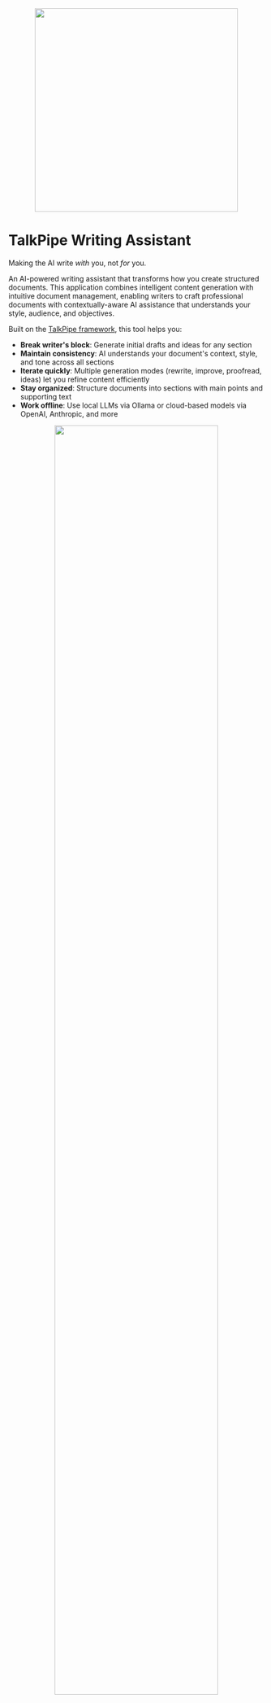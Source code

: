 <center><img src="docs/logo.png" width=400></center>

# TalkPipe Writing Assistant

Making the AI write _with_ you, not _for_ you.

An AI-powered writing assistant that transforms how you create structured documents. This application combines intelligent content generation with intuitive document management, enabling writers to craft professional documents with contextually-aware AI assistance that understands your style, audience, and objectives.

Built on the [TalkPipe framework](https://github.com/sandialabs/talkpipe), this tool helps you:

- **Break writer's block**: Generate initial drafts and ideas for any section
- **Maintain consistency**: AI understands your document's context, style, and tone across all sections
- **Iterate quickly**: Multiple generation modes (rewrite, improve, proofread, ideas) let you refine content efficiently
- **Stay organized**: Structure documents into sections with main points and supporting text
- **Work offline**: Use local LLMs via Ollama or cloud-based models via OpenAI, Anthropic, and more

<center><img src="docs/screenshot.png" width=80%></center>

## Features

- **Multi-User Support**: JWT-based authentication with per-user document isolation
- **Structured Document Creation**: Organize your writing into sections with main points and user text
- **AI-Powered Generation**: Generate contextually-aware paragraph content using advanced language models
- **Multiple Generation Modes**:
  - **Rewrite**: Complete rewrite with new ideas and improved clarity
  - **Improve**: Polish existing text while maintaining structure
  - **Proofread**: Fix grammar and spelling errors only
  - **Ideas**: Get specific suggestions for enhancement
- **Real-time Editing**: Dynamic web interface for seamless writing and editing
- **Document Management**: Save, load, and manage multiple documents with automatic snapshots
- **User Preferences**: Per-user AI settings, writing style, and environment variables
- **Customizable Metadata**: Configure writing style, tone, audience, and generation parameters
- **Flexible AI Backend**: Support for OpenAI (GPT-4, GPT-4o), Anthropic (Claude 3.5 Sonnet, Claude 3 Opus), and Ollama (llama3, mistral, etc.)
- **Database Storage**: SQLite database with configurable location for easy backup and deployment
- **Async Processing**: Efficient queuing system for AI generation requests

## Installation

### Prerequisites

- Python 3.11 or higher
- An AI backend: OpenAI, Anthropic, or Ollama (local)

### Install from pip (Recommended)

```bash
pip install talkpipe-writing-assistant
```

After installation, you can start the application immediately:

```bash
writing-assistant
```

Then navigate to `http://localhost:8001` in your browser. See the [Quick Start](#quick-start) section below for next steps.

### Install from source

```bash
git clone https://github.com/sandialabs/talkpipe-writing-assistant.git
cd talkpipe-writing-assistant
pip install -e .
```

### Development Installation

```bash
git clone https://github.com/sandialabs/talkpipe-writing-assistant.git
cd talkpipe-writing-assistant
pip install -e .[dev]
```

### Using Docker

```bash
# Production deployment
docker-compose up talkpipe-writing-assistant

# Development with live reload
docker-compose --profile dev up talkpipe-writing-assistant-dev
```

## Quick Start

**TL;DR:** After `pip install talkpipe-writing-assistant`, just run `writing-assistant` and open `http://localhost:8001` in your browser!

After installing with pip, follow these steps to get started:

### 1. Start the Server

```bash
writing-assistant
```

The server will start on `http://localhost:8001` and display:

```
🔐 Writing Assistant Server - Multi-User Edition
📝 Access your writing assistant at: http://localhost:8001/
🔑 Register a new account at: http://localhost:8001/register
🔐 Login at: http://localhost:8001/login
📚 API documentation: http://localhost:8001/docs
💾 Database: /home/user/.writing_assistant/writing_assistant.db
```

### 2. Create Your Account

1. Open your browser and navigate to `http://localhost:8001/register`
2. Enter your email address and password
3. Click "Register" to create your account

### 3. Configure AI Backend

You need to configure one of the supported AI backends:

**Option A: OpenAI (Cloud)**
1. Get an API key from [OpenAI Platform](https://platform.openai.com/api-keys)
2. Set your API key:
   ```bash
   export OPENAI_API_KEY="sk-your-api-key-here"
   ```
3. In the web interface: Settings → AI Settings → Set Source to `openai` and Model to your model of choice.

**Option B: Anthropic (Cloud)**
1. Get an API key from [Anthropic Console](https://console.anthropic.com/)
2. Set your API key:
   ```bash
   export ANTHROPIC_API_KEY="sk-ant-your-api-key-here"
   ```
3. In the web interface: Settings → AI Settings → Set Source to `anthropic` and Model to your model of choice.

**Option C: Ollama (Local, Free)**
1. Install Ollama from [ollama.com](https://ollama.com)
2. Pull a model: `ollama pull [model name]`
3. Start Ollama: `ollama serve`
4. In the web interface: Settings → AI Settings → Set Source to `ollama` and Model to [model name]

### 4. Start Writing!

1. Click "Create New Document"
2. Add a title and sections, leaving a blank line between sections.
3. Click "Generate" on any section to create AI-assisted content
4. Save your work with the "Save Document" button

That's it! You're ready to use the AI writing assistant.

## Usage

### Starting the Server

```bash
# Default: http://localhost:8001
writing-assistant

# Custom port
writing-assistant --port 8080

# Custom host and port
writing-assistant --host 0.0.0.0 --port 8080

# Enable auto-reload for development
writing-assistant --reload

# Custom database location
writing-assistant --db-path /path/to/database.db

# Disable custom environment variables from UI (security)
writing-assistant --disable-custom-env-vars

# Initialize database without starting server
writing-assistant --init-db

# You can also use environment variables
WRITING_ASSISTANT_PORT=8080 writing-assistant
WRITING_ASSISTANT_RELOAD=true writing-assistant
WRITING_ASSISTANT_DB_PATH=/path/to/database.db writing-assistant
```

When the server starts, it will display:
- The URL to access the application
- Registration and login URLs
- API documentation URL
- Database location

**Authentication:** The application uses JWT-based multi-user authentication with FastAPI Users. Each user has their own account with secure password storage. New users can register through the web interface at `/register`, and existing users log in at `/login`.

### Environment Variables

Configure the application with these environment variables:

| Variable | Description | Default |
|----------|-------------|---------|
| `WRITING_ASSISTANT_HOST` | Server host address | `localhost` |
| `WRITING_ASSISTANT_PORT` | Server port number | `8001` |
| `WRITING_ASSISTANT_RELOAD` | Enable auto-reload (development) | `false` |
| `WRITING_ASSISTANT_DB_PATH` | Database file location | `~/.writing_assistant/writing_assistant.db` |
| `WRITING_ASSISTANT_SECRET` | JWT secret key for authentication | Auto-generated (change in production) |
| `TALKPIPE_OLLAMA_BASE_URL` | Ollama server URL for local models | `http://localhost:11434` |


**Security Options:**
- `--disable-custom-env-vars`: Prevents users from configuring environment variables through the browser interface
  - Use this for shared deployments or when you want centralized credential management
  - Environment variables must be set at the server level (via shell environment)
  - The Environment Variables section will be hidden in the UI


**Configure document metadata**:
   - AI Source: `openai`, `anthropic`, or `ollama`
   - Model: e.g., `gpt-4`, `claude-3-5-sonnet-20241022`, or `llama3.1:8b`
   - Writing style: formal, casual, technical, etc.
   - Target audience: general public, experts, students, etc.
   - Tone: neutral, persuasive, informative, etc.
   - Word limit: approximate words per paragraph

### Document Storage

Documents are stored in an SQLite database with multi-user isolation:

**Default Location:** `~/.writing_assistant/writing_assistant.db`

**Custom Location:** Use `--db-path` or `WRITING_ASSISTANT_DB_PATH` to specify an alternative location

**Features:**
- Per-user document isolation (users only see their own documents)
- Automatic snapshot management (keeps 10 most recent versions)
- User-specific preferences (AI settings, writing style, etc.)
- Cascade deletion (removing a user deletes all their documents)

**Backup:** Simply copy the database file to create a backup. The database can be moved to a different location using the `--db-path` option.

## Architecture

### Package Structure

```
src/writing_assistant/
├── __init__.py          # Package initialization and version
├── core/                # Core business logic
│   ├── __init__.py
│   ├── callbacks.py     # AI text generation functionality
│   ├── definitions.py   # Data models (Metadata)
│   └── segments.py      # TalkPipe segment registration
└── app/                 # Web application
    ├── __init__.py
    ├── main.py          # FastAPI application and API endpoints
    ├── server.py        # Application entry point
    ├── static/          # CSS and JavaScript assets
    └── templates/       # Jinja2 HTML templates
```

### Core Components

- **Metadata**: Configuration for writing style, audience, tone, and AI settings
- **Section**: Individual document sections with async text generation and queuing
- **Document**: Complete document with sections, metadata, and snapshot management
- **Callbacks**: AI text generation using TalkPipe with context-aware prompting


## Troubleshooting

### Application Issues

**"Port already in use"**
- Change the port: `writing-assistant --port 8080`
- Or kill the process using the port

**"Cannot save document"** or **"Database error"**
- Check write permissions to the database directory (default: `~/.writing_assistant/`)
- Ensure the directory exists: `mkdir -p ~/.writing_assistant`
- Try a different database location: `writing-assistant --db-path /tmp/test.db`
- Initialize the database manually: `writing-assistant --init-db`

**"Authentication failed"** or **"Invalid credentials"**
- Double-check your email and password
- Register a new account if you haven't already
- The database may have been reset - check the database location

**"Cannot connect to database"**
- Verify the database file exists and is not corrupted
- Check file permissions on the database file
- Try initializing a new database: `writing-assistant --db-path /tmp/new.db --init-db`


## License

This project is licensed under the Apache License 2.0. See the [LICENSE](https://github.com/sandialabs/talkpipe-writing-assistant/blob/master/LICENSE) file for details.

## Acknowledgments

Built with [TalkPipe](https://github.com/sandialabs/talkpipe), a flexible framework for AI pipeline construction developed at Sandia National Laboratories.